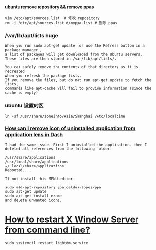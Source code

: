 #### ubuntu remove repository && remove ppas

```shell
vim /etc/apt/sources.list  # 修改 repository
rm -i /etc/apt/sources.list.d/myppa.list # 删除 ppas
```

### /var/lib/apt/lists huge

```shell
When you run sudo apt-get update (or use the Refresh button in a package manager), 
a list of packages will get downloaded from the Ubuntu servers.
These files are then stored in /var/lib/apt/lists/.

You can safely remove the contents of that directory as it is recreated
when you refresh the package lists.
If you remove the files, but do not run apt-get update to fetch the lists, 
commands like apt-cache will fail to provide information (since the cache is empty).
```

### ubuntu 设置时区

```shell
ln -sf /usr/share/zoneinfo/Asia/Shanghai /etc/localtime
```

### [How can I remove icon of uninstalled application from application lens in Dash](https://askubuntu.com/questions/170468/how-can-i-remove-icon-of-uninstalled-application-from-application-lens-in-dash)

```shell
I had the same issue. First I uninstalled the application, then I deleted all references from the following folder:

/usr/share/applications
/usr/local/share/applications
~/.local/share/applications
Rebooted....

If not install this MENU editor:

sudo add-apt-repository ppa:caldas-lopes/ppa
sudo apt-get update
sudo apt-get install ezame
and delete unwanted icons.
```

# [How to restart X Window Server from command line?](https://askubuntu.com/questions/1220/how-to-restart-x-window-server-from-command-line)

```shell
sudo systemctl restart lightdm.service
```



